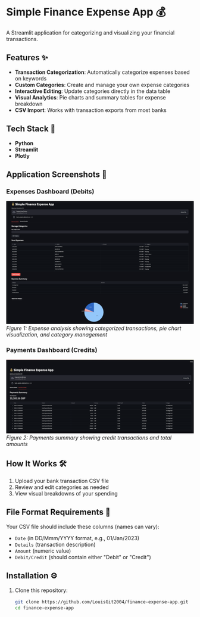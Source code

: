 # Simple Finance Expense App 💰

A Streamlit application for categorizing and visualizing your financial transactions.

## Features ✨

- **Transaction Categorization**: Automatically categorize expenses based on keywords
- **Custom Categories**: Create and manage your own expense categories
- **Interactive Editing**: Update categories directly in the data table
- **Visual Analytics**: Pie charts and summary tables for expense breakdown
- **CSV Import**: Works with transaction exports from most banks

## Tech Stack 🧰

- **Python**
- **Streamlit**
- **Plotly**

## Application Screenshots 📸

### Expenses Dashboard (Debits)
![Expenses Dashboard](images/expenses-dashboard.png)
*Figure 1: Expense analysis showing categorized transactions, pie chart visualization, and category management*

### Payments Dashboard (Credits)
![Payments Dashboard](images/payments-dashboard.png)
*Figure 2: Payments summary showing credit transactions and total amounts*

## How It Works 🛠️

1. Upload your bank transaction CSV file
2. Review and edit categories as needed
3. View visual breakdowns of your spending

## File Format Requirements 📄

Your CSV file should include these columns (names can vary):
- `Date` (in DD/Mmm/YYYY format, e.g., 01/Jan/2023)
- `Details` (transaction description)
- `Amount` (numeric value)
- `Debit/Credit` (should contain either "Debit" or "Credit")

## Installation ⚙️

1. Clone this repository:
   ```bash
   git clone https://github.com/LouisGit2004/finance-expense-app.git
   cd finance-expense-app
